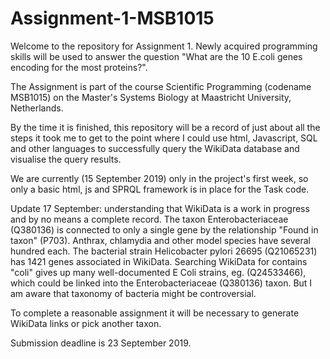 # Assignment-1-MSB1015
Welcome to the repository for Assignment 1.
Newly acquired programming skills will be used to answer the question
"What are the 10 E.coli genes encoding for the most proteins?".

The Assignment is part of the course
Scientific Programming (codename MSB1015) on 
the Master's Systems Biology at Maastricht University, Netherlands.

By the time it is finished, this repository will be a record of
just about all the steps it took me to get to the point where I could use html, Javascript, SQL and other languages 
to successfully query the WikiData database and visualise the query results.

We are currently (15 September 2019) only in the project's first week, 
so only a basic html, js and SPRQL framework is in place for the Task code.

Update 17 September: understanding that WikiData is a work in progress and by no means a complete record.
The taxon Enterobacteriaceae (Q380136) is connected to only a single gene by the relationship 
"Found in taxon" (P703). Anthrax, chlamydia and other model species have several hundred each.
The bacterial strain Helicobacter pylori 26695 (Q21065231) has 1421 genes associated in WikiData.
Searching WikiData for contains "coli" gives up many well-documented E Coli strains, eg. (Q24533466), 
which could be linked into the Enterobacteriaceae (Q380136) taxon. 
But I am aware that taxonomy of bacteria might be controversial.

To complete a reasonable assignment it will be necessary to generate WikiData links or pick another taxon.

Submission deadline is 23 September 2019.


